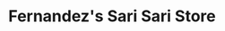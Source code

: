 ---
title: "Fernandez's Sari Sari Store"
url: /dagupan/fernandezs-sari-sari-store/
shop: Lebensmittel
---